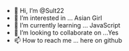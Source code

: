 - 👋 Hi, I’m @Sult22
- 👀 I’m interested in ... Asian Girl
- 🌱 I’m currently learning ... JavaScript
- 💞️ I’m looking to collaborate on ...Yes
- 📫 How to reach me ... here on github

<!---
Sult22/Sult22 is a ✨ special ✨ repository because its `README.md` (this file) appears on your GitHub profile.
You can click the Preview link to take a look at your changes.
--->
